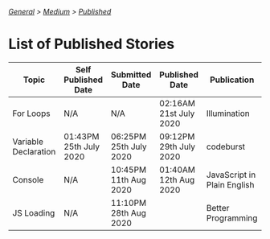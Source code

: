 _[General](../README.md) > [Medium](./main.md) > [Published](./Published.md)_

# List of Published Stories

| Topic                | Self Published Date    | Submitted Date         | Published Date         | Publication                 |
| -------------------- | ---------------------- | ---------------------- | ---------------------- | --------------------------- |
| For Loops            | N/A                    | N/A                    | 02:16AM 21st July 2020 | Illumination                |
| Variable Declaration | 01:43PM 25th July 2020 | 06:25PM 25th July 2020 | 09:12PM 29th July 2020 | codeburst                   |
| Console              | N/A                    | 10:45PM 11th Aug 2020  | 01:40AM 12th Aug 2020  | JavaScript in Plain English |
| JS Loading           | N/A                    | 11:10PM 28th Aug 2020  |                        | Better Programming          |
